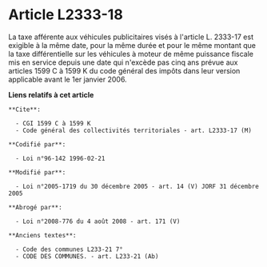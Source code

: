 # Article L2333-18

La taxe afférente aux véhicules publicitaires visés à l'article L. 2333-17 est exigible à la même date, pour la même durée et
pour le même montant que la taxe différentielle sur les véhicules à moteur de même puissance fiscale mis en service depuis
une date qui n'excède pas cinq ans prévue aux articles 1599 C à 1599 K du code général des impôts dans leur version
applicable avant le 1er janvier 2006.

**Liens relatifs à cet article**

	**Cite**:

	  - CGI 1599 C à 1599 K
	  - Code général des collectivités territoriales - art. L2333-17 (M)

	**Codifié par**:

	  - Loi n°96-142 1996-02-21

	**Modifié par**:

	  - Loi n°2005-1719 du 30 décembre 2005 - art. 14 (V) JORF 31 décembre 2005

	**Abrogé par**:

	  - Loi n°2008-776 du 4 août 2008 - art. 171 (V)

	**Anciens textes**:

	  - Code des communes L233-21 7°
	  - CODE DES COMMUNES. - art. L233-21 (Ab)
